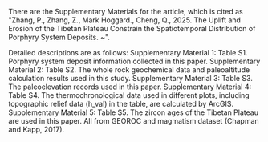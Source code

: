 There are the Supplementary Materials for the article, which is cited as "Zhang, P., Zhang, Z., Mark Hoggard., Cheng, Q., 2025. The Uplift and Erosion of the Tibetan Plateau Constrain the Spatiotemporal Distribution of Porphyry System Deposits. ~".

Detailed descriptions are as follows: Supplementary Material 1: Table S1. Porphyry system deposit information collected in this paper. Supplementary Material 2: Table S2. The whole rock geochemical data and paleoaltitude calculation results used in this study. Supplementary Material 3: Table S3. The paleoelevation records used in this paper. Supplementary Material 4: Table S4. The thermochronological data used in different plots, including topographic relief data (h_val) in the table, are calculated by ArcGIS. Supplementary Material 5: Table S5. The zircon ages of the Tibetan Plateau are used in this paper. All from GEOROC and magmatism dataset (Chapman and Kapp, 2017).
